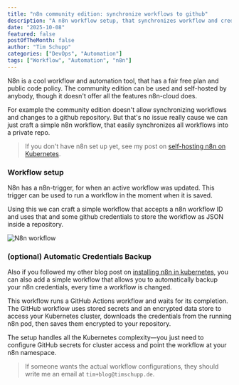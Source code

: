 ```yaml
---
title: "n8n community edition: synchronize workflows to github"
description: "A n8n workflow setup, that synchronizes workflow and credential changes directly to github"
date: "2025-10-08"
featured: false
postOfTheMonth: false
author: "Tim Schupp"
categories: ["DevOps", "Automation"]
tags: ["Workflow", "Automation", "n8n"]
---
```


N8n is a cool workflow and automation tool, that has a fair free plan and public code policy.
The community edition can be used and self-hosted by anybody, though it doesn't offer all the features n8n-cloud does.

For example the community edition doesn't allow synchronizing workflows and changes to a github repository.
But that's no issue really cause we can just craft a simple n8n workflow, that easily synchronizes all workflows into a private repo.

> If you don't have n8n set up yet, see my post on [self-hosting n8n on Kubernetes](/blog/n8n-on-kubernetes).

### Workflow setup

N8n has a n8n-trigger, for when an active workflow was updated.
This trigger can be used to run a workflow in the moment when it is saved.

Using this we can craft a simple workflow that accepts a n8n workflow ID and uses that and some github credentials to store the workflow as JSON inside a repository.

![N8n workflow](/static/assets/n8n_self_backup_workflow.png)

### (optional) Automatic Credentials Backup

Also if you followed my other blog post on [installing n8n in kubernetes](/blog/n8n-on-kubernetes), you can also add a simple workflow that allows you to automatically backup your n8n credentials, every time a workflow is changed.

This workflow runs a GitHub Actions workflow and waits for its completion. The GitHub workflow uses stored secrets and an encrypted data store to access your Kubernetes cluster, downloads the credentials from the running n8n pod, then saves them encrypted to your repository.

The setup handles all the Kubernetes complexity—you just need to configure GitHub secrets for cluster access and point the workflow at your n8n namespace.

> If someone wants the actual workflow configurations, they should write me an email at `tim+blog@timschupp.de`.